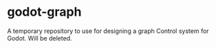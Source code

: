 # godot-graph
A temporary repository to use for designing a graph Control system for Godot. Will be deleted.
